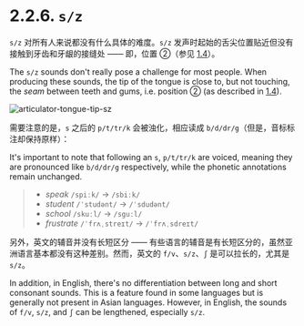 # 2.2.6. `s/z`

`s/z` 对所有人来说都没有什么具体的难度。`s/z` 发声时起始的舌尖位置贴近但没有接触到牙齿和牙龈的接缝处 —— 即，位置 ②（参见 [1.4](1.4-articulators)）。

The `s/z` sounds don't really pose a challenge for most people. When producing these sounds, the tip of the tongue is close to, but not touching, the *seam* between teeth and gums, i.e. position ② (as described in [1.4](1.4-articulators)).

![articulator-tongue-tip-sz](/images/articulator-tongue-tip-sz.svg)

需要注意的是，`s` 之后的 `p/t/tr/k` 会被浊化，相应读成 `b/d/dr/g`（但是，音标标注却保持原样）：

It's important to note that following an `s`, `p/t/tr/k` are voiced, meaning they are pronounced like `b/d/dr/g` respectively, while the phonetic annotations remain unchanged.

> * *speak* `/spiːk/` → `/sbiːk/`<span class="speak-word-inline" data-audio-us-male="/audios/us/speak-us-male.mp3" data-audio-us-female="/audios/us/speak-us-female.mp3"></span>
> * *student* `/ˈstudənt/` → `/ˈsdudənt/`<span class="speak-word-inline" data-audio-us-male="/audios/us/student-us-male.mp3" data-audio-us-female="/audios/us/student-us-female.mp3"></span>
> * *school* `/skuːl/` → `/sguːl/`<span class="speak-word-inline" data-audio-us-male="/audios/us/school-us-male.mp3" data-audio-us-female="/audios/us/school-us-female.mp3"></span>
> * *frustrate* `/ˈfrʌˌstreɪt/` → `/ˈfrʌˌsdreɪt/`<span class="speak-word-inline" data-audio-us-male="/audios/us/frustrate-us-male.mp3" data-audio-us-female="/audios/us/frustrate-us-female.mp3"></span>

另外，英文的辅音并没有长短区分 —— 有些语言的辅音是有长短区分的，虽然亚洲语言基本都没有这种差别。然而，英文的 `f/v`、`s/z`、`ʃ` 是可以拉长的，尤其是 `s/z`。

In addition, in English, there's no differentiation between long and short consonant sounds. This is a feature found in some languages but is generally not present in Asian languages. However, in English, the sounds of `f/v`, `s/z`, and `ʃ` can be lengthened, especially `s/z`.
